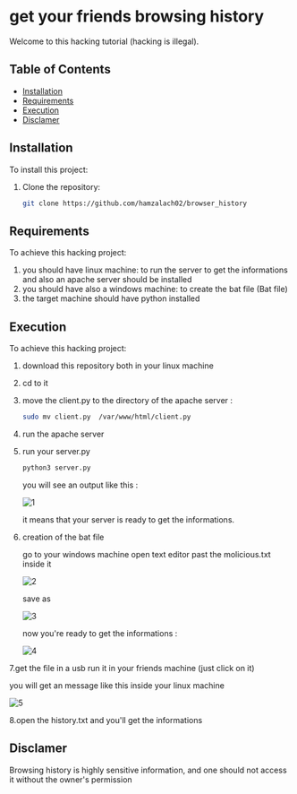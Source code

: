 # get your friends browsing history 

Welcome to this hacking tutorial (hacking is illegal).

## Table of Contents
- [Installation](#installation)
- [Requirements](#Requirements)
- [Execution](#Execution)
- [Disclamer](#Disclamer)

## Installation

To install this project:

1. Clone the repository:
   ```bash
   git clone https://github.com/hamzalach02/browser_history
## Requirements
To achieve this hacking project:
1. you should have linux machine:
   to run the server to get the informations
   and also an apache server should be installed
2. you should have also a windows machine:
   to create the bat file (Bat file)
3. the target machine should have python installed
## Execution
To achieve this hacking project:
1. download this repository both in your linux machine 
2. cd to it
4. move the client.py to the directory of the apache server :
    ```bash
   sudo mv client.py  /var/www/html/client.py
5. run the apache server
6. run your server.py
   ```bash
   python3 server.py
   ```
   you will see an output like this :
   
   ![1](https://github.com/hamzalach02/browser_history/assets/121760220/5ac35b84-af72-402a-a6f7-7e780dd5c731)
   
   it means that your server is ready to get the informations.
 7. creation of the bat file 

    go to your windows machine open text editor past the molicious.txt inside it
    
    ![2](https://github.com/hamzalach02/browser_history/assets/121760220/e6e4e4f4-fe53-45fc-a1fe-68e4e079940a)

    save as 

    ![3](https://github.com/hamzalach02/browser_history/assets/121760220/2be5d46a-0fb4-4c84-a537-aa3f4ea978f8)

    now you're ready to get the informations :
    
     ![4](https://github.com/hamzalach02/browser_history/assets/121760220/42ef9fda-5d4d-447e-a5f9-fc41b84eba4f)

   7.get the file in a usb run it in your friends machine (just click on it)
  
  you will get an message like this inside your linux machine 




![5](https://github.com/hamzalach02/browser_history/assets/121760220/679ef9b1-d3be-4abd-845d-0c975f113d54)


  8.open the history.txt and you'll get the informations 


  ## Disclamer 

Browsing history is highly sensitive information, and one should not access it without the owner's permission
   

